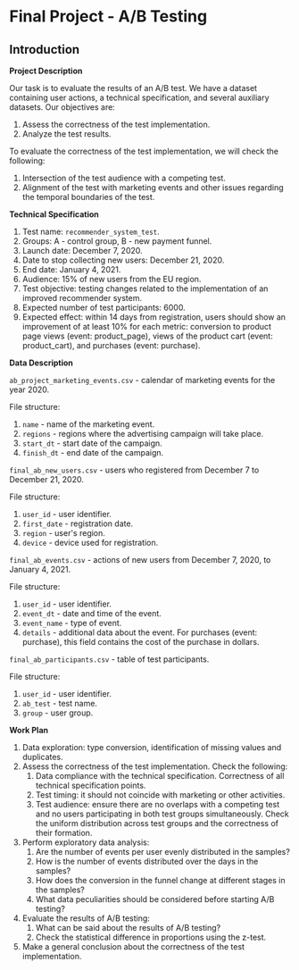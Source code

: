 # Final Project - A/B Testing

## Introduction

**Project Description**

Our task is to evaluate the results of an A/B test. We have a dataset containing user actions, a technical specification, and several auxiliary datasets. Our objectives are:

1. Assess the correctness of the test implementation.
2. Analyze the test results.

To evaluate the correctness of the test implementation, we will check the following:

1. Intersection of the test audience with a competing test.
2. Alignment of the test with marketing events and other issues regarding the temporal boundaries of the test.

**Technical Specification**

1. Test name: `recommender_system_test`.
2. Groups: A - control group, B - new payment funnel.
3. Launch date: December 7, 2020.
4. Date to stop collecting new users: December 21, 2020.
5. End date: January 4, 2021.
6. Audience: 15% of new users from the EU region.
7. Test objective: testing changes related to the implementation of an improved recommender system.
8. Expected number of test participants: 6000.
9. Expected effect: within 14 days from registration, users should show an improvement of at least 10% for each metric: conversion to product page views (event: product_page), views of the product cart (event: product_cart), and purchases (event: purchase).

**Data Description**

`ab_project_marketing_events.csv` - calendar of marketing events for the year 2020.

File structure:
1. `name` - name of the marketing event.
2. `regions` - regions where the advertising campaign will take place.
3. `start_dt` - start date of the campaign.
4. `finish_dt` - end date of the campaign.

`final_ab_new_users.csv` - users who registered from December 7 to December 21, 2020.

File structure:
1. `user_id` - user identifier.
2. `first_date` - registration date.
3. `region` - user's region.
4. `device` - device used for registration.

`final_ab_events.csv` - actions of new users from December 7, 2020, to January 4, 2021.

File structure:
1. `user_id` - user identifier.
2. `event_dt` - date and time of the event.
3. `event_name` - type of event.
4. `details` - additional data about the event. For purchases (event: purchase), this field contains the cost of the purchase in dollars.

`final_ab_participants.csv` - table of test participants.

File structure:
1. `user_id` - user identifier.
2. `ab_test` - test name.
3. `group` - user group.

**Work Plan**

1. Data exploration: type conversion, identification of missing values and duplicates.
2. Assess the correctness of the test implementation. Check the following:
   1. Data compliance with the technical specification. Correctness of all technical specification points.
   2. Test timing: it should not coincide with marketing or other activities.
   3. Test audience: ensure there are no overlaps with a competing test and no users participating in both test groups simultaneously. Check the uniform distribution across test groups and the correctness of their formation.
3. Perform exploratory data analysis:
   1. Are the number of events per user evenly distributed in the samples?
   2. How is the number of events distributed over the days in the samples?
   3. How does the conversion in the funnel change at different stages in the samples?
   4. What data peculiarities should be considered before starting A/B testing?
4. Evaluate the results of A/B testing:
   1. What can be said about the results of A/B testing?
   2. Check the statistical difference in proportions using the z-test.
5. Make a general conclusion about the correctness of the test implementation.

